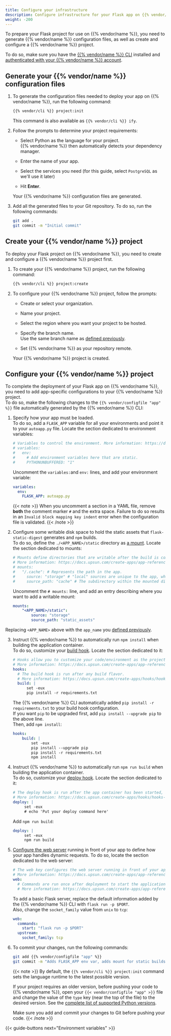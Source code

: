 ```yaml
---
title: Configure your infrastructure
description: Configure infrastructure for your Flask app on {{% vendor/name %}}
weight: -200
---
```


To prepare your Flask project for use on {{% vendor/name %}},
you need to generate {{% vendor/name %}} configuration files,
as well as create and configure a {{% vendor/name %}} project.

To do so, make sure you have the [{{% vendor/name %}} CLI](/administration/cli/_index.md) installed
and [authenticated with your {{% vendor/name %}} account](/administration/cli/_index.md#2-authenticate).

## Generate your {{% vendor/name %}} configuration files

1. To generate the configuration files needed to deploy your app on {{% vendor/name %}},
   run the following command:

   ```bash {location="Terminal"}
   {{% vendor/cli %}} project:init
   ```

   This command is also available as `{{% vendor/cli %}} ify`.

2. Follow the prompts to determine your project requirements:

   - Select Python as the language for your project.</br>
     {{% vendor/name %}} then automatically detects your dependency manager.

   - Enter the name of your app.

   - Select the services you need (for this guide, select `PostgreSQL` as we'll use it later)

   - Hit **Enter**.</br>

   Your {{% vendor/name %}} configuration files are generated.

3. Add all the generated files to your Git repository.
   To do so, run the following commands:

   ```bash {location="Terminal"}
   git add .
   git commit -m "Initial commit"
   ```

## Create your {{% vendor/name %}} project

To deploy your Flask project on {{% vendor/name %}},
you need to create and configure a {{% vendor/name %}} project first.

1. To create your {{% vendor/name %}} project,
   run the following command:

   ```bash {location="Terminal"}
   {{% vendor/cli %}} project:create
   ```

2. To configure your {{% vendor/name %}} project, follow the prompts:

   - Create or select your organization.

   - Name your project.

   - Select the region where you want your project to be hosted.

   - Specify the branch name.</br>
     Use the same branch name as [defined previously](/get-started/flask/deploy/setup.md#initialize-your-repository).

   - Set {{% vendor/name %}} as your repository remote.

   Your {{% vendor/name %}} project is created.

## Configure your {{% vendor/name %}} project

To complete the deployment of your Flask app on {{% vendor/name %}},
you need to add app-specific configurations to your {{% vendor/name %}} project.</br>
To do so, make the following changes to the `{{% vendor/configfile "app" %}}` file automatically generated by the {{% vendor/name %}} CLI:

1. Specify how your app must be loaded.</br>
   To do so, add a `FLASK_APP` variable for all your environments and point it to your `autoapp.py` file.
   Locate the section dedicated to environment variables:

   ```yaml {configFile="app"}
   # Variables to control the environment. More information: https://docs.upsun.com/create-apps/app-reference.html#variables
   # variables:
   #   env:
   #     # Add environment variables here that are static.
   #     PYTHONUNBUFFERED: "1"
   ```

   Uncomment the `variables:`and `env:` lines, and add your environment variable:

   ```yaml {configFile="app"}
   variables:
     env:
       FLASK_APP: autoapp.py
   ```

   {{< note >}}
   When you uncomment a section in a YAML file, remove **both** the comment marker `#` and the extra space.
   Failure to do so results in an `Invalid block mapping key indent` error when the configuration file is validated.
   {{< /note >}}

2. Configure some writable disk space to hold the static assets that `flask-static-digest` generates and `npm` builds.</br>
   To do so, define the `./<APP_NAME>/static` directory as [a mount](/create-apps/app-reference.md#mounts).
   Locate the section dedicated to mounts:

   ```yaml {configFile="app"}
   # Mounts define directories that are writable after the build is complete.
   # More information: https://docs.upsun.com/create-apps/app-reference.html#mounts
   # mounts:
   #   "/.cache": # Represents the path in the app.
   #     source: "storage" # "local" sources are unique to the app, while "service" sources can be shared among apps.
   #     source_path: "cache" # The subdirectory within the mounted disk (the source) where the mount should point.
   ```

   Uncomment the `# mounts:` line, and add an entry describing where you want to add a writable mount:

   ```yaml {configFile="app"}
   mounts:
       "<APP_NAME>/static":
           source: "storage"
           source_path: "static_assets"
   ```
  Replacing `<APP_NAME>` above with the `app_name` you [defined previously](#1-optional-generate-a-flask-project-with-cookiecutter).

3. Instruct {{% vendor/name %}} to automatically run `npm install` when building the application container.</br>
   To do so, customize your [build hook](/create-apps/hooks/hooks-comparison.html#build-hook).
   Locate the section dedicated to it:

   ```yaml {configFile="app"}
   # Hooks allow you to customize your code/environment as the project moves through the build and deploy stages
   # More information: https://docs.upsun.com/create-apps/app-reference.html#hooks
   hooks:
     # The build hook is run after any build flavor.
     # More information: https://docs.upsun.com/create-apps/hooks/hooks-comparison.html#build-hook
     build: |
         set -eux
         pip install -r requirements.txt
    ```

   The  {{% vendor/name %}} CLI automatically added `pip install -r requirements.txt` to your build hook configuration.</br>
   If you want `pip` to be upgraded first, add  `pip install --upgrade pip` to the above line.</br>
   Then, add `npm install`:

   ```yaml {configFile="app"}
   hooks:
       build: |
           set -eux
           pip install --upgrade pip
           pip install -r requirements.txt
           npm install
    ```
4. Instruct {{% vendor/name %}} to automatically run `npm run build` when building the application container.</br>
   To do so, customize your [deploy hook](/create-apps/hooks/hooks-comparison.html#deploy-hook).
   Locate the section dedicated to it:

   ```yaml {configFile="app"}
   # The deploy hook is run after the app container has been started, but before it has started accepting requests.
   # More information: https://docs.upsun.com/create-apps/hooks/hooks-comparison.html#deploy-hook
   deploy: |
        set -eux
        # echo 'Put your deploy command here'
   ```

   Add `npm run build`:

   ```yaml {configFile="app"}
   deploy: |
        set -eux
        npm run build
   ```

5. [Configure the web server](https://docs.platform.sh/create-apps.html#configure-whats-served) running in front of your app
   to define how your app handles dynamic requests.
   To do so, locate the section dedicated to the web server:

   ```yaml {configFile="app"}
   # The web key configures the web server running in front of your app.
   # More information: https://docs.upsun.com/create-apps/app-reference.html#web
   web:
     # Commands are run once after deployment to start the application process.
     # More information: https://docs.upsun.com/create-apps/app-reference.html#web-commands
   ```

   To add a basic Flask server, replace the default information added by the {{% vendor/name %}} CLI with `flask run -p $PORT`.</br>
   Also, change the `socket_family` value from `unix` to `tcp`:

   ```yaml {configFile="app"}
   web:
     commands:
       start: "flask run -p $PORT"
     upstream:
       socket_family: tcp
   ```

6. To commit your changes, run the following commands:
   ```bash {location="Terminal"}
   git add {{% vendor/configfile "app" %}}
   git commit -m "Adds FLASK_APP env var, adds mount for static builds, build commands, npm run build on deploy, web start command"
   ```

   {{< note >}}
   By default, the `{{% vendor/cli %}} project:init` command sets the language runtime to the latest possible version.

   If your project requires an older version, before pushing your code to {{% vendor/name %}},
   open your `{{< vendor/configfile "app" >}}` file and change the value of the `type` key (near the top of the file) to the desired version.
   See the [complete list of supported Python versions](/languages/python/_index.md#supported-versions).

   Make sure you add and commit your changes to Git before pushing your code.
   {{< /note >}}

{{< guide-buttons next="Environment variables" >}}
